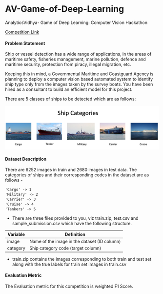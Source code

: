 # AV-Game-of-Deep-Learning
AnalyticsVidhya- Game of Deep Learning: Computer Vision Hackathon


[Competition Link](https://datahack.analyticsvidhya.com/contest/game-of-deep-learning/)

#### Problem Statement

Ship or vessel detection has a wide range of applications, in the areas of maritime safety,  fisheries management, marine pollution, 
defence and maritime security, protection from piracy, illegal migration, etc.

Keeping this in mind, a Governmental Maritime and Coastguard Agency is planning to deploy a computer vision based automated system to
identify ship type only from the images taken by the survey boats. You have been hired as a consultant to build an efficient 
model for this project.

There are 5 classes of ships to be detected which are as follows: 

![Category](images/category.png)

#### Dataset Description

There are 6252 images in train and 2680 images in test data. The categories of ships and their corresponding codes in the dataset are as follows -
```
'Cargo' -> 1
'Military' -> 2
'Carrier' -> 3
'Cruise' -> 4
'Tankers' -> 5
```
- There are three files provided to you, viz train.zip, test.csv and sample_submission.csv which have the following structure.

| Variable	| Definition |
| ------------- | ----------------- |
| image	| Name of the image in the dataset (ID column) |
| category | Ship category code (target column) |
 

- train.zip contains the images corresponding to both train and test set along with the true labels for train set images in train.csv

#### Evaluation Metric
The Evaluation metric for this competition is weighted F1 Score.






